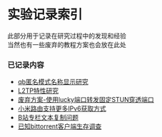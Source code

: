 # 实验记录索引

此部分用于记录在研究过程中的发现和经验  
当然也有一些废弃的教程方案也会放在此处  

### 已记录内容

* [qb匿名模式名称显示研究](./qb匿名模式名称显示研究.md)
* [L2TP特性研究](./L2TP特性研究.md)
* [废弃方案-使用lucky端口转发固定STUN穿透端口](废弃方案-使用lucky端口转发固定STUN穿透端口.md)
* [小米路由支持更多IPv6获取方式](./小米路由更多IPv6获取方式.md)
* [B站专栏文本复制问题](./B站专栏文本复制问题.md)
* [已知bittorrent客户端生存调查](./已知bittorrent客户端生存调查/已知客户端-说明.md)
